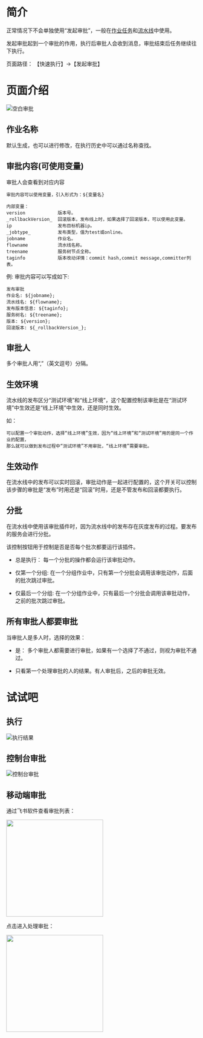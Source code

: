 # 简介

正常情况下不会单独使用“发起审批”，一般在[作业任务](/作业任务/README.md)和[流水线](/流水线/README.md)中使用。

发起审批起到一个审批的作用，执行后审批人会收到消息，审批结束后任务继续往下执行。

页面路径： 【快速执行】->【发起审批】

# 页面介绍

![空白审批](/发起审批/images/空白审批.png)

## 作业名称

默认生成，也可以进行修改，在执行历史中可以通过名称查找。

## 审批内容(可使用变量)

审批人会查看到对应内容
```
审批内容可以使用变量，引入形式为：${变量名}

内部变量：
version            版本号。
_rollbackVersion_  回滚版本，发布线上时，如果选择了回滚版本，可以使用此变量。
ip                 发布目标机器ip。
_jobtype_          发布类型，值为test或online。
jobname            作业名。
flowname           流水线名称。
treename           服务树节点全称。
taginfo            版本改动详情：commit hash,commit message,committer列表。
```

例:
审批内容可以写成如下:
```
发布审批
作业名: ${jobname};
流水线名: ${flowname};
发布版本信息: ${taginfo};
服务树名: ${treename};
版本: ${version};
回滚版本: ${_rollbackVersion_};
```

## 审批人

多个审批人用“,”（英文逗号）分隔。

## 生效环境

流水线的发布区分“测试环境”和“线上环境”，这个配置控制该审批是在“测试环境”中生效还是“线上环境”中生效，还是同时生效。

如：
```
可以配置一个审批动作，选择“线上环境”生效，因为“线上环境”和“测试环境”用的是同一个作业的配置，
那么就可以做到发布过程中“测试环境”不用审批，“线上环境”需要审批。
```
## 生效动作

在流水线中的发布可以实时回滚，审批动作是一起进行配置的，这个开关可以控制该步骤的审批是“发布”时用还是“回滚”时用，还是不管发布和回滚都要执行。

## 分批

在流水线中使用该审批插件时，因为流水线中的发布存在灰度发布的过程。要发布的服务会进行分批。

该控制按钮用于控制是否是否每个批次都要运行该插件。

* 总是执行： 每一个分批的操作都会运行该审批动作。

* 仅第一个分组: 在一个分组作业中，只有第一个分批会调用该审批动作，后面的批次跳过审批。

* 仅最后一个分组: 在一个分组作业中，只有最后一个分批会调用该审批动作，之前的批次跳过审批。

## 所有审批人都要审批

当审批人是多人时，选择的效果：

* 是： 多个审批人都需要进行审批，如果有一个选择了不通过，则视为审批不通过。

* 只看第一个处理审批的人的结果。有人审批后，之后的审批无效。

# 试试吧

## 执行

![执行结果](/发起审批/images/执行结果.png)

## 控制台审批

![控制台审批](/发起审批/images/控制台审批.png)

## 移动端审批

通过飞书软件查看审批列表：

<img src="/发起审批/images/移动端审批列表.jpg" width=256 />

点击进入处理审批：

<img src="/发起审批/images/移动端审批.jpg" width=256 />
